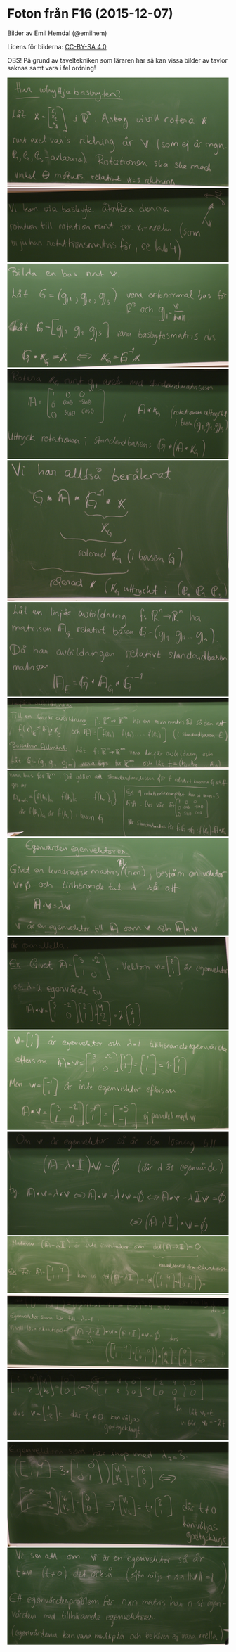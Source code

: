 
# Foton från F16 (2015-12-07)

Bilder av Emil Hemdal (@emilhem)

Licens för bilderna: [CC-BY-SA 4.0](https://creativecommons.org/licenses/by-sa/4.0/)

OBS! På grund av taveltekniken som läraren har så kan vissa bilder av tavlor saknas samt vara i fel ordning!

![Bild 1](https://raw.githubusercontent.com/emilhem/Kurser/master/Linj%C3%A4r%20Algebra/F16/foton-p%C3%A5-tavlor/_DSC2330.JPG)
![Bild 2](https://raw.githubusercontent.com/emilhem/Kurser/master/Linj%C3%A4r%20Algebra/F16/foton-p%C3%A5-tavlor/_DSC2331.JPG)
![Bild 3](https://raw.githubusercontent.com/emilhem/Kurser/master/Linj%C3%A4r%20Algebra/F16/foton-p%C3%A5-tavlor/_DSC2332.JPG)
![Bild 4](https://raw.githubusercontent.com/emilhem/Kurser/master/Linj%C3%A4r%20Algebra/F16/foton-p%C3%A5-tavlor/_DSC2333.JPG)
![Bild 5](https://raw.githubusercontent.com/emilhem/Kurser/master/Linj%C3%A4r%20Algebra/F16/foton-p%C3%A5-tavlor/_DSC2335.JPG)
![Bild 6](https://raw.githubusercontent.com/emilhem/Kurser/master/Linj%C3%A4r%20Algebra/F16/foton-p%C3%A5-tavlor/_DSC2336.JPG)
![Bild 7](https://raw.githubusercontent.com/emilhem/Kurser/master/Linj%C3%A4r%20Algebra/F16/foton-p%C3%A5-tavlor/_DSC2337.JPG)
![Bild 8](https://raw.githubusercontent.com/emilhem/Kurser/master/Linj%C3%A4r%20Algebra/F16/foton-p%C3%A5-tavlor/_DSC2338.JPG)
![Bild 9](https://raw.githubusercontent.com/emilhem/Kurser/master/Linj%C3%A4r%20Algebra/F16/foton-p%C3%A5-tavlor/_DSC2339.JPG)
![Bild 10](https://raw.githubusercontent.com/emilhem/Kurser/master/Linj%C3%A4r%20Algebra/F16/foton-p%C3%A5-tavlor/_DSC2341.JPG)
![Bild 11](https://raw.githubusercontent.com/emilhem/Kurser/master/Linj%C3%A4r%20Algebra/F16/foton-p%C3%A5-tavlor/_DSC2342.JPG)
![Bild 12](https://raw.githubusercontent.com/emilhem/Kurser/master/Linj%C3%A4r%20Algebra/F16/foton-p%C3%A5-tavlor/_DSC2344.JPG)
![Bild 13](https://raw.githubusercontent.com/emilhem/Kurser/master/Linj%C3%A4r%20Algebra/F16/foton-p%C3%A5-tavlor/_DSC2345.JPG)
![Bild 14](https://raw.githubusercontent.com/emilhem/Kurser/master/Linj%C3%A4r%20Algebra/F16/foton-p%C3%A5-tavlor/_DSC2348.JPG)
![Bild 15](https://raw.githubusercontent.com/emilhem/Kurser/master/Linj%C3%A4r%20Algebra/F16/foton-p%C3%A5-tavlor/_DSC2349.JPG)
![Bild 16](https://raw.githubusercontent.com/emilhem/Kurser/master/Linj%C3%A4r%20Algebra/F16/foton-p%C3%A5-tavlor/_DSC2350.JPG)
![Bild 17](https://raw.githubusercontent.com/emilhem/Kurser/master/Linj%C3%A4r%20Algebra/F16/foton-p%C3%A5-tavlor/_DSC2351.JPG)
